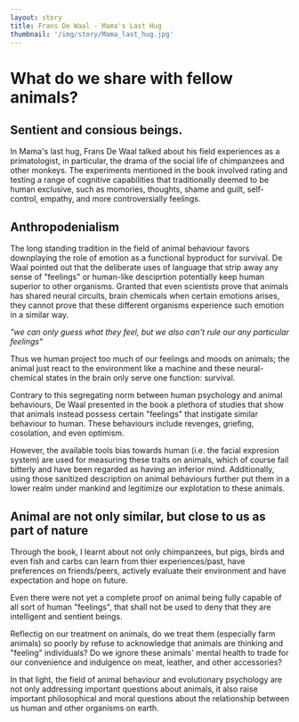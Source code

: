 ```yaml
---
layout: story
title: Frans De Waal - Mama's Last Hug
thumbnail: '/img/story/Mama_last_hug.jpg'
---
```


What do we share with fellow animals?
======

## Sentient and consious beings.
In Mama's last hug, Frans De Waal talked about his field experiences as a primatologist, in particular, the drama of the social life of chimpanzees and other monkeys.
The experiments mentioned in the book involved rating and testing a range of cognitive capabilities that traditionally deemed to be human exclusive, such as momories, thoughts, shame and guilt, self-control, empathy, and more controversially feelings.

## Anthropodenialism
The long standing tradition in the field of animal behaviour favors downplaying the role of emotion as a functional byproduct for survival. 
De Waal pointed out that the deliberate uses of language that strip away any sense of "feelings" or human-like desciprtion potentially keep human superior to other organisms.
Granted that even scientists prove that animals has shared neural circuits, brain chemicals when certain emotions arises, they cannot prove that these different organisms experience such emotion in a similar way.

*"we can only guess what they feel, but we also can't rule our any particular feelings"*

Thus we human project too much of our feelings and moods on animals; the animal just react to the environment like a machine and these neural-chemical states in the brain only serve one function: survival.

Contrary to this segregating norm between human psychology and animal behaviours, De Waal presented in the book a plethora of studies that show that animals instead possess certain "feelings" that instigate similar behaviour to human.
These behaviours include revenges, griefing, cosolation, and even optimism.

However, the available tools bias towards human (i.e. the facial expresion system) are used for measuring these traits on animals, which of course fail bitterly and have been regarded as having an inferior mind.
Additionally, using those sanitized description on animal behaviours further put them in a lower realm under mankind and legitimize our explotation to these animals.

## Animal are not only similar, but close to us as part of nature
Through the book, I learnt about not only chimpanzees, but pigs, birds and even fish and carbs can learn from thier experiences/past, have preferences on friends/peers, actively evaluate their environment and have expectation and hope on future.

Even there were not yet a complete proof on animal being fully capable of all sort of human "feelings", that shall not be used to deny that they are intelligent and sentient beings.  

Reflectig on our treatment on animals, do we treat them (especially farm animals) so poorly by refuse to acknowledge that animals are thinking and "feeling" individuals?
Do we ignore these animals' mental health to trade for our convenience and indulgence on meat, leather, and other accessories?

In that light, the field of animal behaviour and evolutionary psychology are not only addressing important questions about animals, it also raise important philosophical and moral questions about the relationship between us human and other organisms on earth.  

